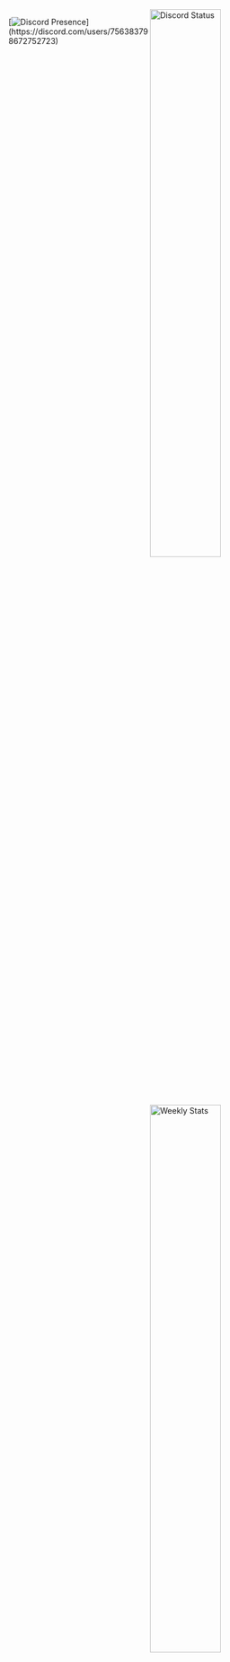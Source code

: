 <a href="https://discord.com/users/756383798672752723" target="_blank">
	<img width="50%" align="right" alt="Discord Status" src="https://lanyard.cnrad.dev/api/756383798672752723?bg=1f1f1f&borderRadius=5px">
</a>
<a href="https://wakatime.com/@Saplex"target="_blank">
	<img width="50%" align="right" alt="Weekly Stats" src="https://github-readme-stats.vercel.app/api/wakatime?username=Saplex&border_radius=5px&theme=dark&bg_color=1f1f1f&border_color=1f1f1f&icon_color=58a6ff&show_icons=true&disable_animations=true&custom_title=Weekly%20Stats">
</a>

[![Discord Presence](https://lanyard.cnrad.dev/api/756383798672752723?dark=light&bg=809ecf&animated=false&hideDiscrim=true&borderRadius=30px&idleMessage=Probably%20doing%20something%20else...)](https://discord.com/users/756383798672752723)
